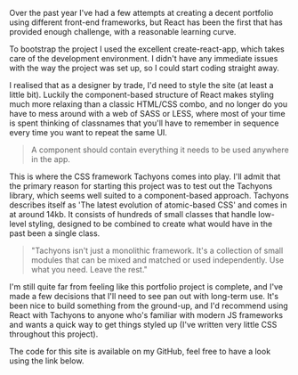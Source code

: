 Over the past year I've had a few attempts at creating a decent portfolio using different front-end frameworks, but React has been the first that has provided enough challenge, with a reasonable learning curve.

To bootstrap the project I used the excellent create-react-app, which takes care of the development environment. I didn't have any immediate issues with the way the project was set up, so I could start coding straight away.

I realised that as a designer by trade, I'd need to style the site (at least a little bit). Luckily the component-based structure of React makes styling much more relaxing than a classic HTML/CSS combo, and no longer do you have to mess around with a web of SASS or LESS, where most of your time is spent thinking of classnames that you'll have to remember in sequence every time you want to repeat the same UI.

> A component should contain everything it needs to be used anywhere in the app.

This is where the CSS framework Tachyons comes into play. I'll admit that the primary reason for starting this project was to test out the Tachyons library, which seems well suited to a component-based approach. Tachyons describes itself as 'The latest evolution of atomic-based CSS' and comes in at around 14kb. It consists of hundreds of small classes that handle low-level styling, designed to be combined to create what would have in the past been a single class.

> "Tachyons isn't just a monolithic framework. It's a collection of small modules that can be mixed and matched or used independently. Use what you need. Leave the rest."

I'm still quite far from feeling like this portfolio project is complete, and I've made a few decisions that I'll need to see pan out with long-term use. It's been nice to build something from the ground-up, and I'd recommend using React with Tachyons to anyone who's familiar with modern JS frameworks and wants a quick way to get things styled up (I've written very little CSS throughout this project).

The code for this site is available on my GitHub, feel free to have a look using the link below.